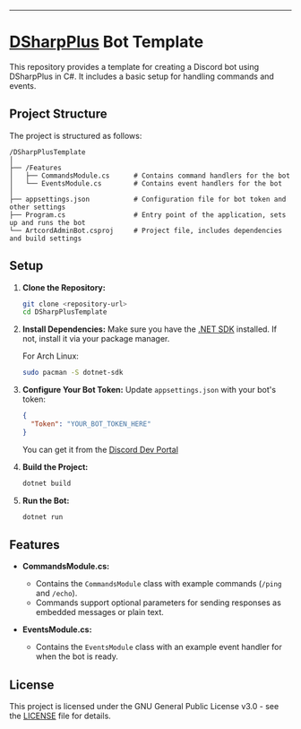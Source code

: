 ---

# [DSharpPlus](https://dsharpplus.github.io/DSharpPlus/) Bot Template

This repository provides a template for creating a Discord bot using DSharpPlus in C#. It includes a basic setup for handling commands and events. 

## Project Structure

The project is structured as follows:

```
/DSharpPlusTemplate
│
├── /Features
│   ├── CommandsModule.cs      # Contains command handlers for the bot
│   └── EventsModule.cs        # Contains event handlers for the bot
│
├── appsettings.json           # Configuration file for bot token and other settings
├── Program.cs                 # Entry point of the application, sets up and runs the bot
└── ArtcordAdminBot.csproj     # Project file, includes dependencies and build settings
```

## Setup

1. **Clone the Repository:**
   ```sh
   git clone <repository-url>
   cd DSharpPlusTemplate
   ```

2. **Install Dependencies:**
   Make sure you have the [.NET SDK](https://learn.microsoft.com/en-us/dotnet/core/install/windows) installed. If not, install it via your package manager.

   For Arch Linux:
   ```sh
   sudo pacman -S dotnet-sdk
   ```

3. **Configure Your Bot Token:**
   Update `appsettings.json` with your bot's token:
   ```json
   {
     "Token": "YOUR_BOT_TOKEN_HERE"
   }
   ```
   You can get it from the [Discord Dev Portal](https://discord.com/developers/applications)

4. **Build the Project:**
   ```sh
   dotnet build
   ```

5. **Run the Bot:**
   ```sh
   dotnet run
   ```

## Features

- **CommandsModule.cs:**
  - Contains the `CommandsModule` class with example commands (`/ping` and `/echo`).
  - Commands support optional parameters for sending responses as embedded messages or plain text.

- **EventsModule.cs:**
  - Contains the `EventsModule` class with an example event handler for when the bot is ready.

## License

This project is licensed under the GNU General Public License v3.0 - see the [LICENSE](LICENSE) file for details.
